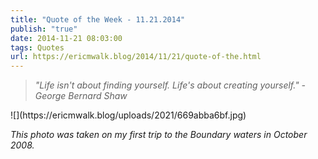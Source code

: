 ```yaml
---
title: "Quote of the Week - 11.21.2014"
publish: "true"
date: 2014-11-21 08:03:00
tags: Quotes
url: https://ericmwalk.blog/2014/11/21/quote-of-the.html
---
```


<blockquote><em>"Life isn't about finding yourself. Life's about creating yourself." - George Bernard Shaw</em></blockquote>
![](https://ericmwalk.blog/uploads/2021/669abba6bf.jpg)

<em>This photo was taken on my first trip to the Boundary waters in October 2008.</em>


